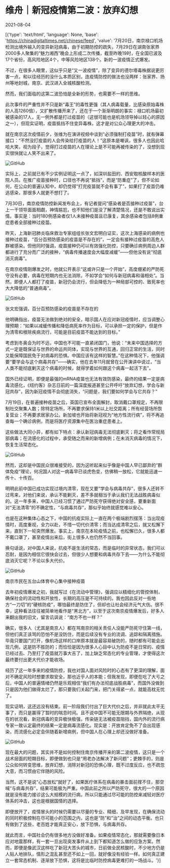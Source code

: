# 维舟｜新冠疫情第二波：放弃幻想

2021-08-04

[{'type': 'text/html', 'language': None, 'base': 'https://chinadigitaltimes.net/chinese/feed', 'value': '7月20日，南京禄口机场检测出境外输入的变异新冠病毒，由于初期防控的疏失，7月29日在湖南张家界2000多人聚集的“魅力湘西”晚会上形成二次传播，截至昨晚19时，在全国已波及17个省份，高风险地区4个，中等风险地区138个。新的一波疫情正式爆发。

不过，在很多人眼里，这似乎只是“又一波疫情”，除了变异的德尔塔毒株据说更厉害一点，和以往经历的没什么本质区别，连疫情防控的做法也没两样：张家界、扬州等地封城，南京、武汉进入全城核酸检测。

然而，我们面临的这第二波恐怕是全新的形势，也需要不一样的思维。

此次事件的严重性并不只是新“毒王”的毒性更强（其人病毒载量，比感染原始毒株的人高1260倍），又扩散传播开来了，还在于一个渐渐明朗的事实：禄口机场最初被感染的17人，无一例外都是打过疫苗的（这很可能也是机场领导掉以轻心的原因之一），但现实证明，疫苗抵挡不住变异毒株，这才是对公众心理更大的冲击。

就在南京这次疫情前夕，张维为在演讲视频中谈到“必须强制打疫苗”时，就有弹幕接口：“不然没打疫苗的人会传染给打疫苗的人！”这原本是嘲讽，很多人也因此哈哈大笑，视为段子，觉得打过疫苗的人在理论上是不可能再被传染的了，没想到现实很快就让人笑不出来了。

![GitHub](https://cdtmedia.asuscomm.com/assets/images/7/6/760ef393/f6b516f3.png)

实际上，之前就已有不少实例证明这一点了，如深圳盐田的、西安取核酸样本的医院人员。在推广疫苗接种时，口径也不再说“抵挡”，而是“防重症”了，但不论如何，在公众的普遍认知中，却仍觉得“打完疫苗就不会有事了”，如果打了疫苗仍难逃感染，那很多人就更不想打了。

7月30日，南京疫情防控新闻发布会上，有记者提问“感染者是否接种过疫苗”，台上一干领导面面相觑，神情尴尬，也不知他们是没了解清楚情况，还是不敢说出实情。事实是：当时180例感染者仅1人未接种疫苗且已康复，其余感染者包括8例重症患者全部接种过疫苗。

昨天，上海新冠肺炎临床救治专家组组长张文宏明白证实，这次上海感染的病例也接种过疫苗，“百分百预防感染的疫苗是不存在的”，一定会有接种过疫苗的高危人群被感染。但他同时强调，疫苗接种仍可以有效强化防控，只要确诊病例周边人群都进行了充分而广泛的接种，“病毒传播速度会大幅度减缓”——但他没有说“彻底消灭病毒”。

在南京疫情刚爆发之时，他就公开表示“这或许只是一个开始”，高度绷紧的严防死守没有必要，病毒在短期内也无法消除，不如学会“如何与新冠病毒和谐相处”。当然，即便人人都打了疫苗，新冠仍会流行，但会降低为一种局部可控的、致死率也大大降低的“普通病毒”。

![GitHub](https://cdtmedia.asuscomm.com/assets/images/7/6/760ef393/644b18ea.png)

张文宏强调，百分百预防感染的疫苗是不存在的

他明确指出，疫苗无法做到绝对的安全，暗示国人在应对新冠疫情时，应当调整心理预期：“如果以减缓传播和降低病死率作为目标，可以承担一定的保护，但是作为清零和根除疾病流行，可能是目前疫苗不能达到的目标。”

考虑到冬奥会为时不远，中国也不可能一直紧闭国门，他说：“未来中国选择的方式一定是既保证与世界的命运共同体，实现与世界的互通，回归正常的生活，同时又能保障国民免于对病毒的恐惧。中国应该有这样的智慧。”在这种情况下，他强调要“要学会与这个病毒共存”——确实，他在去年11月就曾在公开演讲中说过，“当人类不能彻底剿灭这个病毒的时候，就得学着如何跟这个病毒一起活下去”。

国外已经证明，即便是最强的mRNA疫苗也无法有效防感染，最终的结果一定是病毒流感化，《纽约客》杂志日前的一篇深度报道甚至公开呼吁“放弃幻想，学会与新冠共存”，因为新冠疫情不会彻底消失，“问题是，我们要如何学会与它共存？”

7月19日，在普遍接种疫苗之后，英国已宣布全面解封，取消戴口罩规定，不再限制社交聚集人数；除特定场所，不再要求保持1米以上社交距离；所有经营场所恢复营业；不再要求居家办公。新加坡也开始将新冠视为“地方性流行病”，将不再追查每一个确诊病例，而是将医疗资源集中在医治重症患者上。

这些做法大同小异，都有如下特点：承认新冠病毒无法彻底剿灭；将之看作常规局部病毒；在流感化的过程中，承受随之而来的新增病例；在未消灭病毒的情况下，恢复生活常态化。

![GitHub](https://cdtmedia.asuscomm.com/assets/images/7/6/760ef393/c8d65c15.jpeg)

然而，这却是中国民众很难接受的，因为这听起来似乎像是中国人早已鄙弃的“群体免疫”理论，何况国人对这一病毒早已谈虎色变，仿佛稍一放松，它就能迅速一传十、十传百。

明明此前中国已成功实现过境内清零，现在又要“学会与病毒共存”，很多人还转不过弯来，对他们来说，承认不能剿灭，差不多就相当于承认我们无法战胜病毒似的。这一年多来，中国人已经习惯了通过严防死守获得绝对安全感，要重新面对“无法清零”的不确定性，“与病毒共存”，那似乎始终就感觉难以安心。

也是在这种集体心态之下，中国的抗疫实际上一直在两个极端剧烈摆荡：当出现疫情时，高度重视，全力以赴，不惜一切代价清零；而当达成清零之后，就又松懈下来，直到下一轮突然爆发。事实上，南京在本轮疫情之前，也松懈已久，很多人都不戴口罩了，甚至疫情出来后，街上很多人也仍然不当回事。

换句话说，对中国人来说，抗疫不是生活的常态，而是临时的异常状态，我们可以忍耐，是因为相信它很快会过去，但很少人想要和病毒共存下去——为什么不能彻底消灭它呢？不论以多大代价。

![GitHub](https://cdtmedia.asuscomm.com/assets/images/7/6/760ef393/6f98b240.png)

南京市民在五台山体育中心集中接种疫苗

去年初疫情爆发之初，我就写过《在流动中管理》，强调应以精细化的管控体制，确保社会的流动性和开放性，长期的高压是不可持续的。我也因此反对一些地方“一刀切”的“硬核防疫”，哪怕最终是防住了，但却也让社会经济元气大伤。很不幸，这种看法往往被简单地看作是“黑北方”，以至于这次南京疫情爆发后，好多人来翻出我的旧文，留言讥讽说：“南方不也一样？”

确实，很多人（尤其是南京人）都在骂南京的相关责任人没能严防死守住第一线，但他们真正该骂的恐怕不是没防住，而是后续没有专业的流调、追踪和隔离措施。毕竟只要国门打开，像机场这样的口岸原本就是最容易破防的，随时都有可能会出现几例，这是防不胜防的；而恰恰是因为很多人心目中认为防疫不是日常的、疫情已经过去、乃至打了疫苗就万事大吉了，加上缺乏常态化的专业管理，才使得这次最终要付出更大代价才能收场。

经历了这一年多来的疫情防控，我也对国人面对风险时的心态有了更深的理解，面对不确定风险时想要求取安全，那也近乎人的本能；但我发现，即便在吃了大亏之后，中国人的普遍情绪仍然是乐观相信“我们有办法彻底战胜病毒”，而国外没做到只是因为他们做得太烂了，那只要我们关起门来，把门关得紧一点，就能高枕无忧了。

现实证明，这还远没有结束。前一阶段我们付出了巨大代价之后，并非就此太平无事了，而只是赢得了暂时的喘息时间。且不说中国不可能无限期与外界隔绝，从现在的状况看，新冠病毒的变异极快极强，传染链无法被疫苗阻挡，国内外的流行病专家一致认定最终的结果一定是病毒流感化。现实是：开放肯定免不了会出现感染，而流感化必定会伴随着新增病例，但中国人在心理上却还没做好准备。

![GitHub](https://cdtmedia.asuscomm.com/assets/images/7/6/760ef393/0054b8a8.jpeg)

现在最大的问题，其实并不是如何控制住南京传播开来的第二波疫情，这只是一个战术层面的短期目标，即便做到也只是“用老办法解决了新问题”；更棘手的，则是公众如何转变思维，放弃幻想，消除对新冠的恐惧心理，既不过度反应，也不疏忽大意，而习惯由它伴随的风险。

当然，这不是说“心态放松”就好了，如果医疗体系在病毒的暴击面前撑不住，那空喊“与病毒共存”，结果可能极为严重。中国此前之所以严防死守，很大的一个原因就是没有能力接诊这么大规模的流行病，所以只能通过尽可能的防控来减轻对医疗体系的冲击，这也是根据国情的选择。

即便放开了，疫情冒头的时候仍需要以尽量的专业、精细，及早发现，在确保流动的同时积极控制在尽可能小的范围之内，这也是“防”和“治”之间的动态平衡。也只有做到了这些，老百姓才能真正安心，放下恐惧，与病毒共存。

就此而言，中国社会仍有很多地方没做好准备。如果疫情常态化，那就需要像日本应对地震那样，有一套一旦出现突发事件从上到下都知道怎么做的应急方案。然而，即便是像武汉这样吃了新冠大苦头的城市，日前做全民核酸时，不少地方仍是人贴人地排队，情形之混乱甚至还不如上一回，就好像没有经验一样。如何真正建立一套常态机制、逐渐放下恐惧，这将是比临时防控病毒更难打的一场战斗。'}]